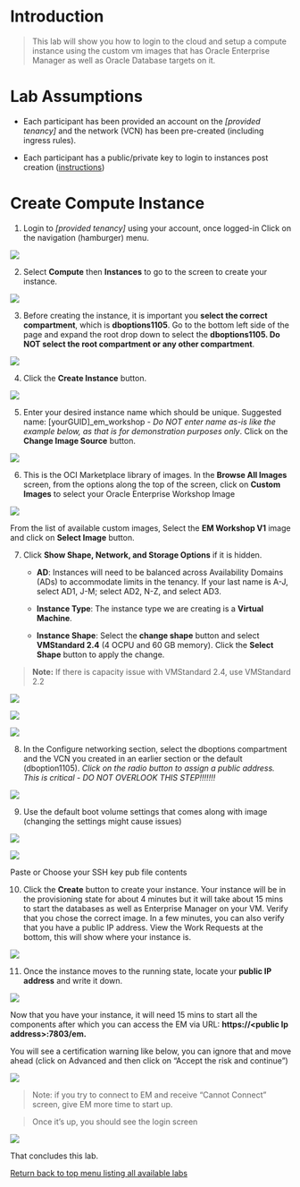Introduction
============

>   This lab will show you how to login to the cloud and setup a compute
>   instance using the custom vm images that has Oracle Enterprise Manager as
>   well as Oracle Database targets on it.

Lab Assumptions
===============

-   Each participant has been provided an account on the *[provided tenancy]*
    and the network (VCN) has been pre-created (including ingress rules).

-   Each participant has a public/private key to login to instances post
    creation
    ([instructions](https://github.com/kaymalcolm/learning-library/blob/master/data-management-library/database/options/environment-setup-c4u03.md#section-2-create-an-ssh-key-pair))

Create Compute Instance
=======================

1.  Login to *[provided tenancy]* using your account, once logged-in Click on
    the navigation (hamburger) menu.

![](media/4e89be9c9981350f1a3612be4432aacd.jpg)

2.  Select **Compute** then **Instances** to go to the screen to create your
    instance.

![](media/3613c77757beacf10737ea4b34485d65.jpg)

3.  Before creating the instance, it is important you **select the correct
    compartment**, which is **dboptions1105**. Go to the bottom left side of the
    page and expand the root drop down to select the **dboptions1105. Do NOT
    select the root compartment or any other compartment**.

![](media/1a4bdcea9aeb2f4faa2918ce0de034bb.jpg)

4.  Click the **Create Instance** button.

![](media/67cdb773d62b0246e75ff98fde2dee9d.jpg)

5.  Enter your desired instance name which should be unique. Suggested name:
    [yourGUID]_em_workshop - *Do NOT enter name as-is like the example below, as
    that is for demonstration purposes only*. Click on the **Change Image
    Source** button.

![](media/64c77de4743fb8640528a260206481a9.png)

6.  This is the OCI Marketplace library of images. In the **Browse All Images**
    screen, from the options along the top of the screen, click on **Custom
    Images** to select your Oracle Enterprise Workshop Image

![](media/0fc3979d6b9bf482461caf0522e88f0e.png)

From the list of available custom images, Select the **EM Workshop V1** image
and click on **Select Image** button.

7.  Click **Show Shape, Network, and Storage Options** if it is hidden.

    -   **AD**: Instances will need to be balanced across Availability Domains
        (ADs) to accommodate limits in the tenancy. If your last name is A-J,
        select AD1, J-M; select AD2, N-Z, and select AD3.

    -   **Instance Type**: The instance type we are creating is a **Virtual
        Machine**.

    -   **Instance Shape**: Select the **change shape** button and select
        **VMStandard 2.4** (4 OCPU and 60 GB memory). Click the **Select Shape**
        button to apply the change.

>   **Note:** If there is capacity issue with VMStandard 2.4, use VMStandard 2.2

![](media/0510ee95794684fa3d67ae5668fd6818.jpg)

![](media/9a794cdd7f2f6fd7f5ae3f8c0890d8cd.png)

![](media/db534fcc781e9902a4bee140704da5a3.jpg)

8.  In the Configure networking section, select the dboptions compartment and
    the VCN you created in an earlier section or the default (dboption1105).
    *Click on the radio button to assign a public address. This is critical - DO
    NOT OVERLOOK THIS STEP!!!!!!!*

![](media/18c530ae8dac002397ec9c46f1ff5706.png)

9.  Use the default boot volume settings that comes along with image (changing
    the settings might cause issues)

![](media/e0ada02df829b5f76e17b2f2a71cee92.png)

![](media/c425d6defeae21960d61af9ad9429d5d.jpg)

Paste or Choose your SSH key pub file contents

10.  Click the **Create** button to create your instance. Your instance will be
    in the provisioning state for about 4 minutes but it will take about 15 mins
    to start the databases as well as Enterprise Manager on your VM. Verify that
    you chose the correct image. In a few minutes, you can also verify that you
    have a public IP address. View the Work Requests at the bottom, this will
    show where your instance is.

![](media/1ec471ec8adfa265e31cc88e64f6c809.jpg)

11.  Once the instance moves to the running state, locate your **public IP
    address** and write it down.

![](media/5147489a9317a2972646574b4dce26d1.jpg)

Now that you have your instance, it will need 15 mins to start all the
components after which you can access the EM via URL: **https://\<public Ip
address\>:7803/em.**

You will see a certification warning like below, you can ignore that and move
ahead (click on Advanced and then click on “Accept the risk and continue”)

![](media/b8c7b8004695b689980e3a75912bf966.jpg)

>   Note: if you try to connect to EM and receive “Cannot Connect” screen, give
>   EM more time to start up.

>   Once it’s up, you should see the login screen

![](media/e1030fc19dd82c84ac2924a9c284952a.jpg)

That concludes this lab.

[Return back to top menu listing all available labs](../readme.md)